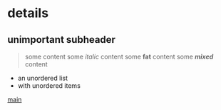 # details

## unimportant subheader

> some content 
> some *italic* content
> some **fat** content
> some ***mixed*** content

- an unordered list
- with unordered items

[main](atlas-zero.github.io/markdown/index.html/)